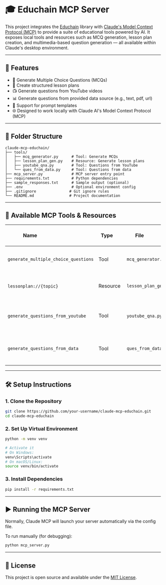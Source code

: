 # 🎓 Educhain MCP Server

This project integrates the [Educhain](https://pypi.org/project/educhain/) library with [Claude's Model Context Protocol (MCP)](https://modelcontextprotocol.io/) to provide a suite of educational tools powered by AI. It exposes local tools and resources such as MCQ generation, lesson plan creation, and multimedia-based question generation — all available within Claude's desktop environment.

---

## 🚀 Features

- 📝 Generate Multiple Choice Questions (MCQs)
- 🧠 Create structured lesson plans
- 📺 Generate questions from YouTube videos
- 📊 Generate questions from provided data source (e.g., text, pdf, url)
- 🎨 Support for prompt templates
- 🌐 Designed to work locally with Claude AI's Model Context Protocol (MCP)

---

## 📁 Folder Structure
```
claude-mcp-educhain/
├── tools/
│   ├── mcq_generator.py      # Tool: Generate MCQs
│   ├── lesson_plan_gen.py    # Resource: Generate lesson plans
│   ├── youtube_qna.py        # Tool: Questions from YouTube
│   └── ques_from_data.py     # Tool: Questions from data
├── mcp_server.py             # MCP server entry point
├── requirements.txt          # Python dependencies
├── sample_responses.txt      # Sample output (optional)
├── .env                      # Optional environment config
├── .gitignore               # Git ignore rules
└── README.md                # Project documentation
```

---

## 🧠 Available MCP Tools & Resources

| Name                                | Type      | File                 | Description                            |
|-------------------------------------|-----------|----------------------|----------------------------------------|
| `generate_multiple_choice_questions`| Tool      | `mcq_generator.py`   | Generate MCQs for a given topic        |
| `lessonplan://{topic}`              | Resource  | `lesson_plan_gen.py` | Returns a structured lesson plan       |
| `generate_questions_from_youtube`   | Tool      | `youtube_qna.py`     | Generate questions from YouTube videos |
| `generate_questions_from_data`      | Tool      | `ques_from_data.py`  | Generate questions from provided data  |

---

## 🛠️ Setup Instructions

### 1. Clone the Repository

```bash
git clone https://github.com/your-username/claude-mcp-educhain.git
cd claude-mcp-educhain
```

### 2. Set Up Virtual Environment

```bash
python -m venv venv

# Activate it
# On Windows:
venv\Scripts\activate
# On macOS/Linux:
source venv/bin/activate
```

### 3. Install Dependencies

```bash
pip install -r requirements.txt
```

---

## ▶️ Running the MCP Server

Normally, Claude MCP will launch your server automatically via the config file.

To run manually (for debugging):

```bash
python mcp_server.py
```

---

## 📝 License

This project is open source and available under the [MIT License](LICENSE).
